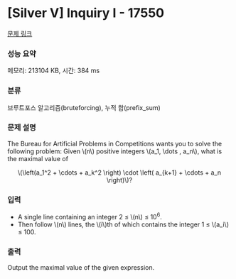 # [Silver V] Inquiry I - 17550 

[문제 링크](https://www.acmicpc.net/problem/17550) 

### 성능 요약

메모리: 213104 KB, 시간: 384 ms

### 분류

브루트포스 알고리즘(bruteforcing), 누적 합(prefix_sum)

### 문제 설명

<p>The Bureau for Artificial Problems in Competitions wants you to solve the following problem: Given \(n\) positive integers \(a_1, \dots , a_n\), what is the maximal value of</p>

<p style="text-align: center;">\(\left(a_1^2 + \cdots + a_k^2 \right) \cdot \left( a_{k+1} + \cdots + a_n \right)\)?</p>

### 입력 

 <ul>
	<li>A single line containing an integer 2 ≤ \(n\) ≤ 10<sup>6</sup>.</li>
	<li>Then follow \(n\) lines, the \(i\)th of which contains the integer 1 ≤ \(a_i\) ≤ 100.</li>
</ul>

### 출력 

 <p>Output the maximal value of the given expression.</p>

